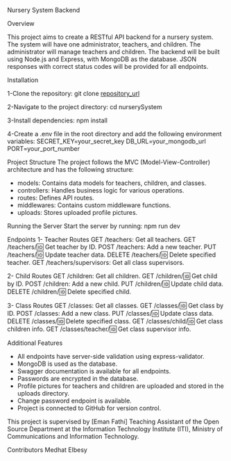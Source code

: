 
Nursery System Backend

Overview

This project aims to create a RESTful API backend for a nursery system. The system will have one administrator,
teachers, and children. The administrator will manage teachers and children. The backend will be built using Node.js and Express,
with MongoDB as the database. JSON responses with correct status codes will be provided for all endpoints.

Installation

1-Clone the repository:
git clone [repository_url](https://github.com/MedhatElbesy/Nursery-Project-Using_Nodejs.git)

2-Navigate to the project directory:
cd nurserySystem

3-Install dependencies:
npm install

4-Create a .env file in the root directory and add the following environment variables:
SECRET_KEY=your_secret_key
DB_URL=your_mongodb_url
PORT=your_port_number

Project Structure
The project follows the MVC (Model-View-Controller) architecture and has the following structure:

* models: Contains data models for teachers, children, and classes.
* controllers: Handles business logic for various operations.
* routes: Defines API routes.
* middlewares: Contains custom middleware functions.
* uploads: Stores uploaded profile pictures.

Running the Server
Start the server by running:
npm run dev

Endpoints
1- Teacher Routes
GET /teachers: Get all teachers.
GET /teachers/:id: Get teacher by ID.
POST /teachers: Add a new teacher.
PUT /teachers/:id: Update teacher data.
DELETE /teachers/:id: Delete specified teacher.
GET /teachers/supervisors: Get all class supervisors.

2- Child Routes
GET /children: Get all children.
GET /children/:id: Get child by ID.
POST /children: Add a new child.
PUT /children/:id: Update child data.
DELETE /children/:id: Delete specified child.

3- Class Routes
GET /classes: Get all classes.
GET /classes/:id: Get class by ID.
POST /classes: Add a new class.
PUT /classes/:id: Update class data.
DELETE /classes/:id: Delete specified class.
GET /classes/child/:id: Get class children info.
GET /classes/teacher/:id: Get class supervisor info.

Additional Features
* All endpoints have server-side validation using express-validator.
* MongoDB is used as the database.
* Swagger documentation is available for all endpoints.
* Passwords are encrypted in the database.
* Profile pictures for teachers and children are uploaded and stored in the uploads directory.
* Change password endpoint is available.
* Project is connected to GitHub for version control.

This project is supervised by [Eman Fathi] Teaching Assistant of the Open Source Department at the Information Technology Institute (ITI),
Ministry of Communications and Information Technology.

  Contributors
Medhat Elbesy
